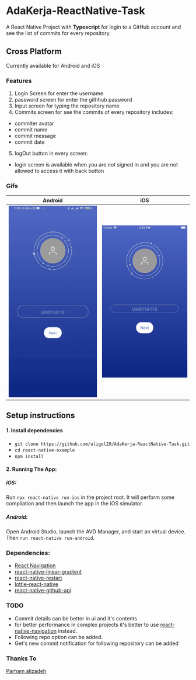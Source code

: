 # AdaKerja-ReactNative-Task
A React Native Project with **Typescript** for login to a GitHub account and see the list of commits for every repository.

## Cross Platform
Currently available for Android and iOS

### Features

1. Login Screen for enter the username
2. password screen for enter the githhub password
3. Input screen for typing the repository name
4. Commits screen for see the commits of every repository includes:
 - commiter avatar
 - commit name
 - commit message
 - commit date
5. logOut button in every screen:
 - login screen is available when you are not signed in and you are not allowed to access it with back button
 
### Gifs
Android             |  iOS
:-------------------------:|:-------------------------:
<img src="https://github.com/aligol20/AdaKerja-ReactNative-Task/blob/master/android-app.gif" width="300">  |  <img src="https://github.com/aligol20/AdaKerja-ReactNative-Task/blob/master/ios-app.gif" width="300">

## Setup instructions

#### 1. Install dependencies
- `git clone https://github.com/aligol20/AdaKerja-ReactNative-Task.git`
- `cd react-native-example`
- `npm install`


#### 2. Running The App:
 ##### iOS:
 Run `npx react-native run-ios` in the project root. It will perform some compilation and then launch the app in the iOS simulator.
 ##### Android:
 Open Android Studio, launch the AVD Manager, and start an virtual device. Then `run react-native run-android`. 

### Dependencies:
* [React Navigation](http://reactnavigation.org)
* [react-native-linear-gradient](https://github.com/react-native-community/react-native-linear-gradient)
* [react-native-restart](https://github.com/avishayil/react-native-restart)
* [lottie-react-native](https://github.com/react-native-community/lottie-react-native)
* [react-native-github-api](https://github.com/brunolemos/react-native-github-api)

### TODO
* Commit details can be better in ui and it's contents
* for better performance in complex projects it's better to use [react-native-navigation](https://github.com/wix/react-native-navigation) instead.
* Following repo option can be added.
* Get's new commit notification for following repository can be added

### Thanks To
[Parham alizadeh](prhmma@gmail.com)



